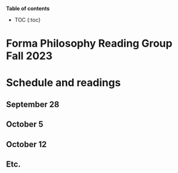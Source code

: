 **Table of contents** 
* TOC
{:toc}

# Forma Philosophy Reading Group Fall 2023

# Schedule and readings

## September 28

## October 5

## October 12

## Etc. 


